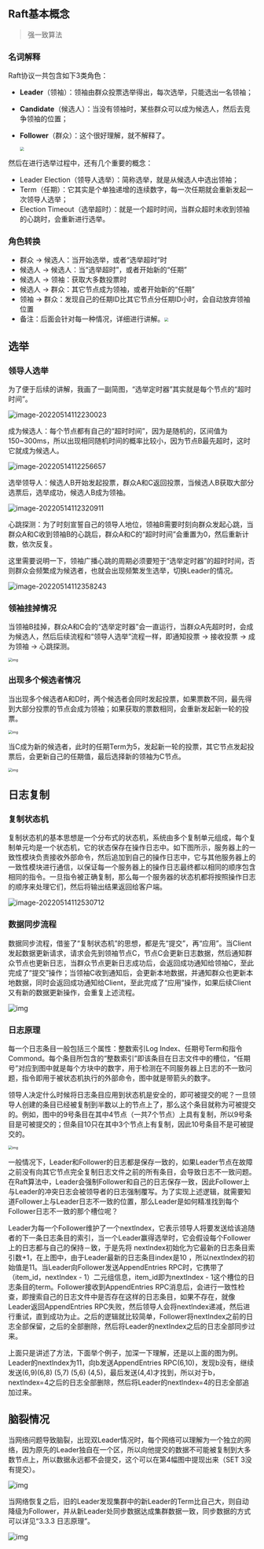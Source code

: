 ## Raft**基本概念**

> 强一致算法

### **名词解释**

Raft协议一共包含如下3类角色：

- **Leader**（领袖）：领袖由群众投票选举得出，每次选举，只能选出一名领袖；

- **Candidate**（候选人）：当没有领袖时，某些群众可以成为候选人，然后去竞争领袖的位置；

- **Follower**（群众）：这个很好理解，就不解释了。

  <img src="https://raw.githubusercontent.com/hellolib/pictures/main/Typora/pic-00-gitee/image-20220514112053285.png" style="zoom:50%;" />

然后在进行选举过程中，还有几个重要的概念：

- Leader Election（领导人选举）：简称选举，就是从候选人中选出领袖；
- Term（任期）：它其实是个单独递增的连续数字，每一次任期就会重新发起一次领导人选举；
- Election Timeout（选举超时）：就是一个超时时间，当群众超时未收到领袖的心跳时，会重新进行选举。

### **角色转换**

- 群众 -> 候选人：当开始选举，或者“选举超时”时
- 候选人 -> 候选人：当“选举超时”，或者开始新的“任期”
- 候选人 -> 领袖：获取大多数投票时
- 候选人 -> 群众：其它节点成为领袖，或者开始新的“任期”
- 领袖 -> 群众：发现自己的任期ID比其它节点分任期ID小时，会自动放弃领袖位置
- 备注：后面会针对每一种情况，详细进行讲解。<img src="https://raw.githubusercontent.com/hellolib/pictures/main/Typora/pic-00-gitee/image-20220514112053285-20220514112200247.png" style="zoom:50%;" />

## **选举**

### **领导人选举**

为了便于后续的讲解，我画了一副简图，“选举定时器”其实就是每个节点的“超时时间”。

![image-20220514112230023](https://raw.githubusercontent.com/hellolib/pictures/main/Typora/pic-00-gitee/image-20220514112230023.png)

成为候选人：每个节点都有自己的“超时时间”，因为是随机的，区间值为150~300ms，所以出现相同随机时间的概率比较小，因为节点B最先超时，这时它就成为候选人。

![image-20220514112256657](https://raw.githubusercontent.com/hellolib/pictures/main/Typora/pic-00-gitee/image-20220514112256657.png)

选举领导人：候选人B开始发起投票，群众A和C返回投票，当候选人B获取大部分选票后，选举成功，候选人B成为领袖。

![image-20220514112320911](https://raw.githubusercontent.com/hellolib/pictures/main/Typora/pic-00-gitee/image-20220514112320911.png)

心跳探测：为了时刻宣誓自己的领导人地位，领袖B需要时刻向群众发起心跳，当群众A和C收到领袖B的心跳后，群众A和C的“超时时间”会重置为0，然后重新计数，依次反复。

这里需要说明一下，领袖广播心跳的周期必须要短于“选举定时器”的超时时间，否则群众会频繁成为候选者，也就会出现频繁发生选举，切换Leader的情况。

![image-20220514112358243](https://raw.githubusercontent.com/hellolib/pictures/main/Typora/pic-00-gitee/image-20220514112358243.png)

### **领袖挂掉情况**

当领袖B挂掉，群众A和C会的“选举定时器”会一直运行，当群众A先超时时，会成为候选人，然后后续流程和“领导人选举”流程一样，即通知投票 -> 接收投票 -> 成为领袖 -> 心跳探测。

<img src="https://pic1.zhimg.com/80/v2-df0174b3627aa973bf61832d86bf343c_1440w.jpg" alt="img" style="zoom:50%;" />

### **出现多个候选者情况**

当出现多个候选者A和D时，两个候选者会同时发起投票，如果票数不同，最先得到大部分投票的节点会成为领袖；如果获取的票数相同，会重新发起新一轮的投票。

<img src="https://raw.githubusercontent.com/hellolib/pictures/main/Typora/pic-00-gitee/v2-a9b97e5f3a92de7f2342ead07fc33dff_1440w-20220514112435889.jpg" alt="img" style="zoom: 50%;" />

当C成为新的候选者，此时的任期Term为5，发起新一轮的投票，其它节点发起投票后，会更新自己的任期值，最后选择新的领袖为C节点。

<img src="https://pic4.zhimg.com/80/v2-af0e401ef0f861de08d519d2c9757f1f_1440w.jpg" alt="img" style="zoom:50%;" />

## **日志复制**

### **复制状态机**

复制状态机的基本思想是一个分布式的状态机，系统由多个复制单元组成，每个复制单元均是一个状态机，它的状态保存在操作日志中。如下图所示，服务器上的一致性模块负责接收外部命令，然后追加到自己的操作日志中，它与其他服务器上的一致性模块进行通信，以保证每一个服务器上的操作日志最终都以相同的顺序包含相同的指令。一旦指令被正确复制，那么每一个服务器的状态机都将按照操作日志的顺序来处理它们，然后将输出结果返回给客户端。

![image-20220514112530712](https://raw.githubusercontent.com/hellolib/pictures/main/Typora/pic-00-gitee/image-20220514112530712.png)

### **数据同步流程**

数据同步流程，借鉴了“复制状态机”的思想，都是先“提交”，再“应用”。当Client发起数据更新请求，请求会先到领袖节点C，节点C会更新日志数据，然后通知群众节点也更新日志，当群众节点更新日志成功后，会返回成功通知给领袖C，至此完成了“提交”操作；当领袖C收到通知后，会更新本地数据，并通知群众也更新本地数据，同时会返回成功通知给Client，至此完成了“应用”操作，如果后续Client又有新的数据更新操作，会重复上述流程。

![img](https://raw.githubusercontent.com/hellolib/pictures/main/Typora/pic-00-gitee/v2-6e18f00c9b23576c53a56bf2e5035bd7_1440w-20220514112539170.jpg)

### **日志原理**

每一个日志条目一般包括三个属性：整数索引Log Index、任期号Term和指令Commond。每个条目所包含的“整数索引”即该条目在日志文件中的槽位，“任期号”对应到图中就是每个方块中的数字，用于检测在不同服务器上日志的不一致问题，指令即用于被状态机执行的外部命令，图中就是带箭头的数字。

领导人决定什么时候将日志条目应用到状态机是安全的，即可被提交的呢？一旦领导人创建的条目已经被复制到半数以上的节点上了，那么这个条目就称为可被提交的。例如，图中的9号条目在其中4节点（一共7个节点）上具有复制，所以9号条目是可被提交的；但条目10只在其中3个节点上有复制，因此10号条目不是可被提交的。

<img src="https://pic2.zhimg.com/80/v2-0b5d95d7d9f84bdfd909672bf0e419f5_1440w.jpg" alt="img" style="zoom:50%;" />

一般情况下，Leader和Follower的日志都是保存一致的，如果Leader节点在故障之前没有向其它节点完全复制日志文件之前的所有条目，会导致日志不一致问题。在Raft算法中，Leader会强制Follower和自己的日志保存一致，因此Follower上与Leader的冲突日志会被领导者的日志强制覆写。为了实现上述逻辑，就需要知道Follower上与Leader日志不一致的位置，那么Leader是如何精准找到每个Follower日志不一致的那个槽位呢？

Leader为每一个Follower维护了一个nextlndex，它表示领导人将要发送给该追随者的下一条日志条目的索引，当一个Leader赢得选举时，它会假设每个Follower上的日志都与自己的保持－致，于是先将 nextlndex初始化为它最新的日志条目索引数+1，在上图中，由于Leader最新的日志条目index是10 ，所以nextlndex的初始值是11。当Leader向Follower发送AppendEntries RPC时，它携带了（item_id，nextIndex - 1）二元组信息，item_id即为nextIndex - 1这个槽位的日志条目的term。Follower接收到AppendEntries RPC消息后，会进行一致性检查，即搜索自己的日志文件中是否存在这样的日志条目，如果不存在，就像Leader返回AppendEntries RPC失败，然后领导人会将nextIndex递减，然后进行重试，直到成功为止。之后的逻辑就比较简单，Follower将nextIndex之前的日志全部保留，之后的全部删除，然后将Leader的nextIndex之后的日志全部同步过来。

上面只是讲述了方法，下面举个例子，加深一下理解，还是以上面的图为例。Leader的nextlndex为11，向b发送AppendEntries RPC(6,10)，发现b没有，继续发送(6,9)(6,8) (5,7) (5,6) (4,5)，最后发送(4,4)才找到，所以对于b，nextlndex=4之后的日志全部删除，然后将Leader的nextlndex=4的日志全部追加过来。

## **脑裂情况**

当网络问题导致脑裂，出现双Leader情况时，每个网络可以理解为一个独立的网络，因为原先的Leader独自在一个区，所以向他提交的数据不可能被复制到大多数节点上，所以数据永远都不会提交，这个可以在第4幅图中提现出来（SET 3没有提交）。

![img](https://raw.githubusercontent.com/hellolib/pictures/main/Typora/pic-00-gitee/v2-bd24e73de7330aca2491c57c9956036a_1440w-20220514112720882.jpg)

当网络恢复之后，旧的Leader发现集群中的新Leader的Term比自己大，则自动降级为Follower，并从新Leader处同步数据达成集群数据一致，同步数据的方式可以详见“3.3.3 日志原理”。

![img](https://raw.githubusercontent.com/hellolib/pictures/main/Typora/pic-00-gitee/v2-3d1f1ca3a94886c4299e91bbd75e670b_1440w-20220514112724907.jpg)